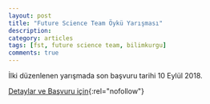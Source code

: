 ```yaml
---
layout: post
title: "Future Science Team Öykü Yarışması"
description: 
category: articles
tags: [fst, future science team, bilimkurgu]
comments: true
---
```


İlki düzenlenen yarışmada son başvuru tarihi 10 Eylül 2018.

[Detaylar ve Başvuru için](http://futurescienceteam.org/1-future-science-team-bilim-kurgu-oyku-yarismasi/?utm_source=edebiyatyarismalari.com&utm_medium=affiliate){:rel="nofollow"}